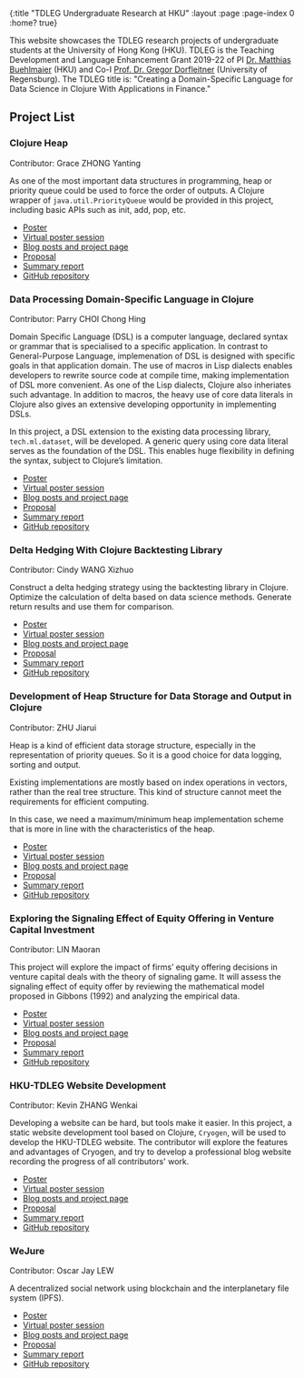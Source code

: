 {:title "TDLEG Undergraduate Research at HKU"
 :layout :page
 :page-index 0
 :home? true}

This website showcases the TDLEG research projects of undergraduate students at the University of Hong Kong (HKU). TDLEG is the Teaching Development and Language Enhancement Grant 2019-22 of PI [Dr. Matthias Buehlmaier](http://www.buehlmaier.net/) (HKU) and Co-I [Prof. Dr. Gregor Dorfleitner](https://www.uni-regensburg.de/business-economics-and-management-information-systems/business-dorfleitner/staff/gregor-dorfleitner/index.html) (University of Regensburg). The TDLEG title is: "Creating a Domain-Specific Language for Data Science in Clojure With Applications in Finance."

## Project List

### Clojure Heap

  Contributor: Grace ZHONG Yanting

  As one of the most important data structures in programming, heap or priority queue could be used to force the order of outputs. A Clojure wrapper of ```java.util.PriorityQueue``` would be provided in this project, including basic APIs such as init, add, pop, etc.

  - [Poster](/pdf/Poster-Grace-ZHONG-Yanting.pdf)
  - [Virtual poster session](/mp4/Presentation-Grace-ZHONG-Yanting.mp4)
  - [Blog posts and project page](/pages-output/Grace-ZHONG-Yanting)
  - [Proposal](/pdf/Proposal-Grace-ZHONG-Yanting.pdf)
  - [Summary report](/pdf/Report-Grace-ZHONG-Yanting.pdf)
  - [GitHub repository](https://github.com/clojure-finance/clojure-heap2)

### Data Processing Domain-Specific Language in Clojure

  Contributor: Parry CHOI Chong Hing

  Domain Specific Language (DSL) is a computer language, declared syntax or grammar that is specialised to a specific application. In contrast to General-Purpose Language, implemenation of DSL is designed with specific goals in that application domain. The use of macros in Lisp dialects enables developers to rewrite source code at compile time, making implementation of DSL more convenient. As one of the Lisp dialects, Clojure also inheriates such advantage. In addition to macros, the heavy use of core data literals in Clojure also gives an extensive developing opportunity in implementing DSLs.

  In this project, a DSL extension to the existing data processing library, ```tech.ml.dataset```, will be developed. A generic query using core data literal serves as the foundation of the DSL. This enables huge flexibility in defining the syntax, subject to Clojure’s limitation.
  
  - [Poster](/pdf/Poster-Parry-CHOI-Chong-Hing.pdf)
  - [Virtual poster session](/mp4/Presentation-Parry-CHOI-Chong-Hing.mp4)
  - [Blog posts and project page](/pages-output/Parry-CHOI-Chong-Hing)
  - [Proposal](/pdf/Proposal-Parry-CHOI-Chong-Hing.pdf)
  - [Summary report](/pdf/Report-Parry-CHOI-Chong-Hing.pdf)
  - [GitHub repository](https://github.com/clojure-finance/HKU-TDLEG-data-processing-DSL)

### Delta Hedging With Clojure Backtesting Library

  Contributor: Cindy WANG Xizhuo

  Construct a delta hedging strategy using the backtesting library in Clojure. Optimize the calculation of delta based on data science methods. Generate return results and use them for comparison.

  - [Poster](/pdf/Poster-Cindy-WANG-Xizhuo.pdf)
  - [Virtual poster session](/mp4/Presentation-Cindy-WANG-Xizhuo.mp4)
  - [Blog posts and project page](/pages-output/Cindy-WANG-Xizhuo)
  - [Proposal](/pdf/Proposal-Cindy-WANG-Xizhuo.pdf)
  - [Summary report](/pdf/Report-Cindy-WANG-Xizhuo.pdf)
  - [GitHub repository](https://github.com/clojure-finance/HKU-TDLEG-backtesting-strategies-clojure)

### Development of Heap Structure for Data Storage and Output in Clojure

  Contributor: ZHU Jiarui

  Heap is a kind of efficient data storage structure, especially in the representation of priority queues. So it is a good choice for data logging, sorting and output.

  Existing implementations are mostly based on index operations in vectors, rather than the real tree structure. This kind of structure cannot meet the requirements for efficient computing. 

  In this case, we need a maximum/minimum heap implementation scheme that is more in line with the characteristics of the heap.

  - [Poster](/pdf/Poster-ZHU-Jiarui.pdf)
  - [Virtual poster session](/mp4/Presentation-ZHU-Jiarui.mp4)
  - [Blog posts and project page](/pages-output/ZHU-Jiarui)
  - [Proposal](/pdf/Proposal-ZHU-Jiarui.pdf)
  - [Summary report](/pdf/Report-ZHU-Jiarui.pdf)
  - [GitHub repository](https://github.com/clojure-finance/clojure-heap)

### Exploring the Signaling Effect of Equity Offering in Venture Capital Investment

  Contributor: LIN Maoran

  This project will explore the impact of firms’ equity offering decisions in venture capital deals with the theory of signaling game. It will assess the signaling effect of equity offer by reviewing the mathematical model proposed in Gibbons (1992) and analyzing the empirical data.
  
  - [Poster](/pdf/Poster-LIN-Maoran.pdf)
  - [Virtual poster session](/mp4/Presentation-LIN-Maoran.mp4)
  - [Blog posts and project page](/pages-output/LIN-Maoran)
  - [Proposal](/pdf/Proposal-LIN-Maoran.pdf)
  - [Summary report](/pdf/Report-LIN-Maoran.pdf)
  - [GitHub repository](https://github.com/clojure-finance/HKU-TDLEG-financial-signaling-game)

### HKU-TDLEG Website Development

  Contributor: Kevin ZHANG Wenkai

  Developing a website can be hard, but tools make it easier. In this project, a static website development tool based on Clojure, ```Cryogen```, will be used to develop the HKU-TDLEG website. The contributor will explore the features and advantages of Cryogen, and try to develop a professional blog website recording the progress of all contributors' work.
  
  - [Poster](/pdf/Poster-Kevin-ZHANG-Wenkai.pdf)
  - [Virtual poster session](/mp4/Presentation-Kevin-ZHANG-Wenkai.mp4)
  - [Blog posts and project page](/pages-output/Kevin-ZHANG-Wenkai)
  - [Proposal](/pdf/Proposal-Kevin-ZHANG-Wenkai.pdf)
  - [Summary report](/pdf/Report-Kevin-ZHANG-Wenkai.pdf)
  - [GitHub repository](https://github.com/clojure-finance/HKU-TDLEG-website)

### WeJure

  Contributor: Oscar Jay LEW

  A decentralized social network using blockchain and the interplanetary file system (IPFS).

  - [Poster](/pdf/Poster-Oscar-Jay-LEW.pdf)
  - [Virtual poster session](/mp4/Presentation-Oscar-Jay-LEW.mp4)
  - [Blog posts and project page](/pages-output/Oscar-Jay-LEW)
  - [Proposal](/pdf/Proposal-Oscar-Jay-LEW.pdf)
  - [Summary report](/pdf/Report-Oscar-Jay-LEW.pdf)
  - [GitHub repository](https://github.com/clojure-finance/HKU-TDLEG-WeJure)